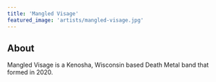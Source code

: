 ```yaml
---
title: 'Mangled Visage'
featured_image: 'artists/mangled-visage.jpg'
---
```


## About

Mangled Visage is a Kenosha, Wisconsin based Death Metal band that formed in 2020.
